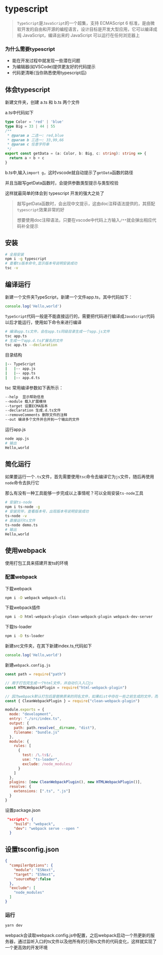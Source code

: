 # typescript

> `TypeScript`是`JavaScript`的一个超集，支持 ECMAScript 6 标准，是由微软开发的自由和开源的编程语言，设计目标是开发大型应用，它可以编译成纯 JavaScript，编译出来的 JavaScript 可以运行在任何浏览器上

### 为什么需要typescript

- 能在开发过程中就发现一些潜在问题
- 为编辑器(如VSCode)提供更友好的代码提示
- 代码更清晰(当你熟悉使用typescript后)

## 体会typescript

新建文件夹，创建 a.ts 和 b.ts 两个文件

a.ts中代码如下

```ts
type Color = 'red' | 'blue'
type Big = 33 | 44 | 55
/**
 * @param a 二选一: red,blue
 * @param b 三选一: 33,99,66
 * @param c 任意字符串
 */
export const getData = (a: Color, b: Big, c: string): string => {
  return a + b + c
}
```

b.ts中,输入`import g`，这时vscode就自动提示了`getData`函数的路径

并且当敲写getData函数时，会提供参数类型提示与类型校验

这样就最简单的体会到 typescript 开发的强大之处了

> 敲写getData函数时，会出现中文提示，这由doc注释语法提供的，其搭配`typescript`效果非常的好
> 
> 想要使用doc注释语法，只要在vscode中代码上方输入`/**`就会弹出相应代码补全提示

## 安装

```sh
# 全局安装
npm i -g typescript
# 查看ts版本命令,显示版本号说明安装成功
tsc -v
```

## 编译运行

新建一个文件夹TypeScript，新建一个文件app.ts，其中代码如下：

```ts
console.log('Hello,world')
```

`TypeScript`代码一般是不能直接运行的，需要把代码进行编译成`JavaScript`代码以后才能运行，使用如下命令来进行编译

```sh
# 编译app.ts文件，会在app.ts同级目录生成一个app.js文件
tsc app.ts
# 生成一个app.d.ts扩展名的文件
tsc app.ts --declaration
```

目录结构

```sh
|-- TypeScript
|   |-- app.js
|   |-- app.ts
|   |-- app.d.ts
```

tsc 常用编译参数如下表所示：

```sh
--help  显示帮助信息
--module 载入扩展模块
--target 设置ECMA版本
--declaration 生成.d.ts文件
--removeComments 删除文件的注释
--out 编译多个文件并合并到一个输出的文件
```

运行app.js

```sh
node app.js
# 输出
Hello,world
```

## 简化运行

如果要运行一个`.ts`文件，首先需要使用`tsc`命令去编译它为`js`文件，随后再使用`node`命令去执行它

那么有没有一种工具能够一步完成以上事情呢？可以全局安装`ts-node`工具

```sh
# 安装ts-node
npm i ts-node -g
# 安装完毕，查看版本号，出现版本号说明安装成功
ts-node -v
# 直接运行ts文件
ts-node demo.ts
# 输出
Hello,world
```

## 使用webpack

使用打包工具来搭建开发ts的环境

### 配置webpack

下载webpack

```sh
npm i -D webpack webpack-cli 
```

下载webpack插件

```sh
npm i -D html-webpack-plugin clean-webpack-plugin webpack-dev-server
```

下载ts-loader

```sh
npm i -D ts-loader
```

新建src文件夹，在其下新建index.ts,代码如下

```ts
console.log('Hello,world')
```

新建`webpack.config.js`

```js
const path = require("path")

// 用于打包完生成一个html文件，并自动引入入口js
const HTMLWebpackPlugin = require("html-webpack-plugin")

// 因为webpack默认打包后是替换原来的同名文件，如果dist中存在一些之前生成的文件，而之后不会再生成的文件，这些文件理论上会一直存在，这种情况下需要去手动确认和删除，显然是很繁琐的，CleanWebpackPlugin插件的作用就是打包前清空dist文件
const { CleanWebpackPlugin } = require("clean-webpack-plugin")

module.exports = {
  mode: "development",
  entry: "./src/index.ts",
  output: {
    path: path.resolve(__dirname, "dist"),
    filename: "bundle.js"
  },
  module: {
    rules: [
      {
        test: /\.ts$/,
        use: "ts-loader",
        exclude: /node_modules/
      }
    ]
  },
  plugins: [new CleanWebpackPlugin(), new HTMLWebpackPlugin()],
  resolve: {
    extensions: [".ts", ".js"]
  }
}
```

设置package.json

```json
 "scripts": {
    "build": "webpack",
    "dev": "webpack serve --open "
  }
```

## 设置tsconfig.json

```json
{
  "compilerOptions": {
    "module": "ESNext",
    "target": "ESNext",
    "sourceMap":false
  },
  "exclude": [
    "node_modules"
  ]
}
```

### 运行

```sh
yarn dev
```

webpack会读取webpack.config.js中配置，之后webpack启动一个热更新的服务器，通过监听入口的ts文件以及他所有的引用ts文件的代码变化，这样就实现了一个更高效的开发环境
